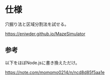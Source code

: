 # 仕様
穴掘り法と区域分割法を試せる。

https://eniwder.github.io/MazeSimulator


## 参考
以下をほぼNode.jsに書き換えただけ。

https://note.com/momomo0214/n/ncd8d85f5aa1e